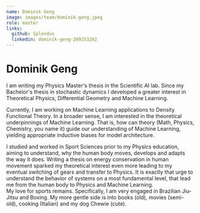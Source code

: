 ```yaml
---
name: Dominik Geng
image: images/team/dominik-geng.jpeg
role: master
links:
  github: Splendus
  linkedin: dominik-geng-269253262
---
```


# Dominik Geng

I am writing my Physics Master's thesis in the Scientific AI lab. Since my Bachelor's thesis in stochastic dynamics I developed a greater interest in Theoretical Physics, Differential Geometry and Machine Learning.

Currently, I am working on Machine Learning applications to Density Functional Theory. In a broader sense, I am interested in the theoretical underpinnings of Machine Learning. That is, how can theory (Math, Physics, Chemistry, you name it) guide our understanding of Machine Learning, yielding appropriate inductive biases for model architecture. 

I studied and worked in Sport Sciences prior to my Physics education, aiming to understand, why the human body moves, develops and adapts the way it does. Writing a thesis on energy conservation in human movement sparked my theoretical interest even more leading to my eventual switching of gears and transfer to Physics. It is exactly that urge to understand the behavior of systems on a most fundamental level, that lead me from the human body to Physics and Machine Learning. <br>
My love for sports remains. Specifically, I am very engaged in Brazilian Jiu-Jitsu and Boxing. My more gentle side is into books (old), movies (semi-old), cooking (Italian) and my dog Chewie (cute).
